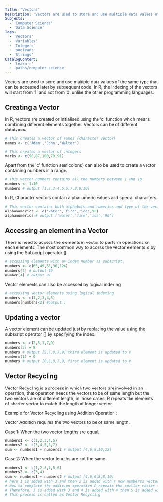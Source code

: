 ```yaml
---
Title: 'Vectors'
Description: 'Vectors are used to store and use multiple data values of the same type.'
Subjects:
  - 'Computer Science'
  - 'Data Science'
Tags:
  - 'Vectors'
  - 'Variables'
  - 'Integers'
  - 'Booleans'
  - 'Strings'
CatalogContent:
  - 'learn-r'
  - 'paths/computer-science'
---
```


Vectors are used to store and use multiple data values of the same type that can be accessed later by subsequent code. In R, the indexing of the vectors will start from ‘1’ and not from ‘0’ unlike the other programming languages.

## Creating a Vector

In R, vectors are created or initialised using the ‘c’ function which means combining different elements together.
Vectors can be of different datatypes.

```r
# This creates a vector of names (character vector)
names <- c('Adam','John','Walter')
```

```r
# This creates a vector of integers
marks <- c(90,87,100,79,91)
```

Apart from the 'c' function semicolon(:) can also be used to create a vector containing numbers in a range.

```r
# This vector numbers contains all the numbers between 1 and 10
numbers <- 1:10
numbers # output [1,2,3,4,5,6,7,8,9,10]
```

In R, Character vectors contain alphanumeric values and special characters.

```r
# This vector contains both alphabets and numerics and type of the vector would be character vector type
alphanumerics <- c('water','fire','ice',90)
alphanumerics # output ['water','fire','ice','90']
```

## Accessing an element in a Vector

There is need to access the elements in vector to perform operations on each elements. The most common way to access the vector elements is by using the Subscript operator [].

```r
# accessing elements with an index number as subscript.
numbers <- c(65,49,55,36,126)
numbers[2] # output 49
number[4] # output 36
```

Vector elements can also be accessed by logical indexing

```r
# accessing vector elements using logical indexing
numbers <- c(1,2,3,4,5)
numbers[numbers<2] #output 1
```

## Updating a vector

A vector element can be updated just by replacing the value using the subscript operator [] by specifying the index.

```r
numbers <- c(2,5,1,7,9)
numbers[3] = 8
numbers # output [2,5,8,7,9] third element is updated to 8
numbers[1] = 0
numbers # output [0,5,8,7,9] first element is updated to 0
```

## Vector Recycling

Vector Recycling is a process in which two vectors are involved in an operation, that operation needs the vectors to be of same length but the two vectors are of different length, in those cases, R repeats the elements of shorter vector to match the length of longer vector.

Example for Vector Recycling using Addition Operation :

Vector Addition requires the two vectors to be of same length.

Case 1: When the two vector lengths are equal.

```r
numbers1 <- c(1,2,3,4,5)
numbers2 <- c(3,4,5,6,7)
sum <- numbers1 + numbers2 # output [4,6,8,10,12]
```

Case 2: When the vector lengths are not the same.

```r
numbers1 <- c(1,2,3,4,5,6)
numbers2 <- c(3,4)
sum <- numbers1 + numbers2 # output [4,6,6,8,8,10]
# here 1 is added with 3 and then 2 is added with 4 now numbers2 vector end is reached
# Now to complete the addition operation R repeats the smaller vector till the larger vector end is reached
# Therefore, 3 is added with 3 and 4 is added with 4 then 5 is added with 3 and 6 is added with 4
# This process is called as Vector Recycling
```